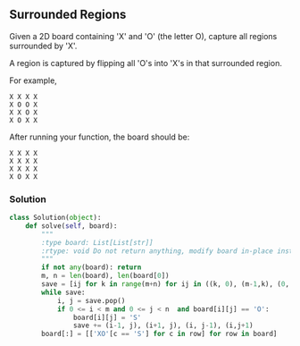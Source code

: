 ## Surrounded Regions

Given a 2D board containing 'X' and 'O' (the letter O), capture all regions surrounded by 'X'.

A region is captured by flipping all 'O's into 'X's in that surrounded region.

For example,
```
X X X X
X O O X
X X O X
X O X X
```

After running your function, the board should be:
```
X X X X
X X X X
X X X X
X O X X
```

### Solution

```python
class Solution(object):
    def solve(self, board):
        """
        :type board: List[List[str]]
        :rtype: void Do not return anything, modify board in-place instead.
        """
        if not any(board): return
        m, n = len(board), len(board[0])
        save = [ij for k in range(m+n) for ij in ((k, 0), (m-1,k), (0, k), (k,n-1))]
        while save:
            i, j = save.pop()
            if 0 <= i < m and 0 <= j < n  and board[i][j] == 'O':
                board[i][j] = 'S'
                save += (i-1, j), (i+1, j), (i, j-1), (i,j+1)
        board[:] = [['XO'[c == 'S'] for c in row] for row in board]
```
